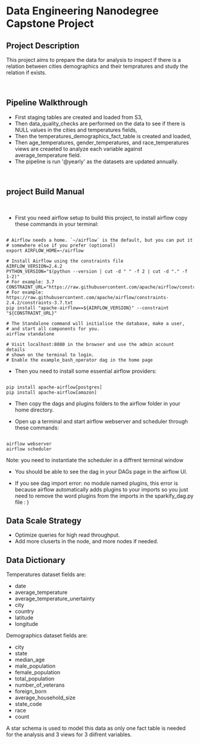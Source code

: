 # Data Engineering Nanodegree Capstone Project

## Project Description

This project aims to prepare the data for analysis to inspect if there is a relation between cities demographics and their tempratures and study the relation if exists.

<br>

## Pipeline Walkthrough

- First staging tables are created and loaded from S3,
- Then data_quality_checks are performed on the data to see if there is NULL values in the cities and temperatures fields,
- Then the temperatures_demographics_fact_table is created and loaded,
- Then age_temperatures, gender_temperatures, and race_temperatures views are creaeted to analyze each variable against average_temperature field.
- The pipeline is run '@yearly' as the datasets are updated annually.

<br>

## project Build Manual

<br>

- First you need airflow setup to build this project, to install airflow copy these commands in your terminal:

<pre><code>
# Airflow needs a home. `~/airflow` is the default, but you can put it
# somewhere else if you prefer (optional)
export AIRFLOW_HOME=~/airflow

# Install Airflow using the constraints file
AIRFLOW_VERSION=2.4.2
PYTHON_VERSION="$(python --version | cut -d " " -f 2 | cut -d "." -f 1-2)"
# For example: 3.7
CONSTRAINT_URL="https://raw.githubusercontent.com/apache/airflow/constraints-${AIRFLOW_VERSION}/constraints-${PYTHON_VERSION}.txt"
# For example: https://raw.githubusercontent.com/apache/airflow/constraints-2.4.2/constraints-3.7.txt
pip install "apache-airflow==${AIRFLOW_VERSION}" --constraint "${CONSTRAINT_URL}"

# The Standalone command will initialise the database, make a user,
# and start all components for you.
airflow standalone

# Visit localhost:8080 in the browser and use the admin account details
# shown on the terminal to login.
# Enable the example_bash_operator dag in the home page
</code></pre>

- Then you need to install some essential airflow providers:

<pre><code>
pip install apache-airflow[postgres]
pip install apache-airflow[amazon]
</code></pre>

- Then copy the dags and plugins folders to the airflow folder in your home directory.

- Open up a terminal and start airflow webserver and scheduler through these commands:

<pre><code>
airflow webserver
airflow scheduler
</code></pre>
Note: you need to instantiate the scheduler in a diffrent terminal window

- You should be able to see the dag in your DAGs page in the airflow UI.

- If you see dag import error: no module named plugins, this error is because airflow automatically adds plugins to your imports so you just need to remove the word plugins from the imports in the sparkify_dag.py file : )

## Data Scale Strategy

- Optimize queries for high read throughput.
- Add more cluserts in the node, and more nodes if needed.

## Data Dictionary

Temperatures dataset fields are:

- date
- average_temperature
- average_temperature_unertainty
- city
- country
- latitude
- longitude

Demographics dataset fields are:

- city
- state
- median_age
- male_population
- female_population
- total_population
- number_of_veterans
- foreign_born
- average_household_size
- state_code
- race
- count

A star schema is used to model this data as only one fact table is needed for the analysis and 3 views for 3 diifrent variables.
